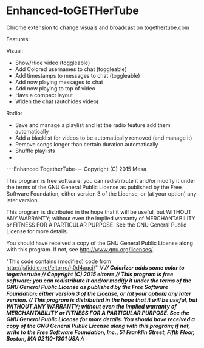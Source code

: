 # Enhanced-toGETHerTube
Chrome extension to change visuals and broadcast on togethertube.com

Features:

Visual:
 - Show/Hide video (toggleable)
 - Add Colored usernames to chat (toggleable)
 - Add timestamps to messages to chat (toggleable)
 - Add now playing messages to chat 
 - Add now playing to top of video 
 - Have a compact layout
 - Widen the chat (autohides video)
 

Radio:
 - Save and manage a playlist and let the radio feature add them automatically
 - Add a blacklist for videos to be automatically removed (and manage it)
 - Remove songs longer than certain duration automatically
 - Shuffle playlists
 - 
 
---Enhanced TogetherTube---
Copyright (C) 2015 Mesa

This program is free software: you can redistribute it and/or modify
it under the terms of the GNU General Public License as published by
the Free Software Foundation, either version 3 of the License, or
(at your option) any later version.

This program is distributed in the hope that it will be useful,
but WITHOUT ANY WARRANTY; without even the implied warranty of
MERCHANTABILITY or FITNESS FOR A PARTICULAR PURPOSE.  See the
GNU General Public License for more details.

You should have received a copy of the GNU General Public License
along with this program.  If not, see <http://www.gnu.org/licenses/>.

"This code contains (modified) code from http://jsfiddle.net/eltorre/h0d4aqcj/"
/*****************************************************************/
 //  Colorizer adds some color to togethertube
 //  Copyright (C) 2015 eltorre
 //  This program is free software; you can redistribute it and/or modify it under the terms of the GNU General Public License as published by the Free Software Foundation; either version 3 of the License, or (at your option) any later version.
// This program is distributed in the hope that it will be useful, but WITHOUT ANY WARRANTY; without even the implied warranty of MERCHANTABILITY or FITNESS FOR A PARTICULAR PURPOSE.  See the GNU General Public License for more details. You should have received a copy of the GNU General Public License along with this program; if not, write to the Free Software Foundation, Inc., 51 Franklin Street, Fifth Floor, Boston, MA 02110-1301  USA
/*****************************************************************/
